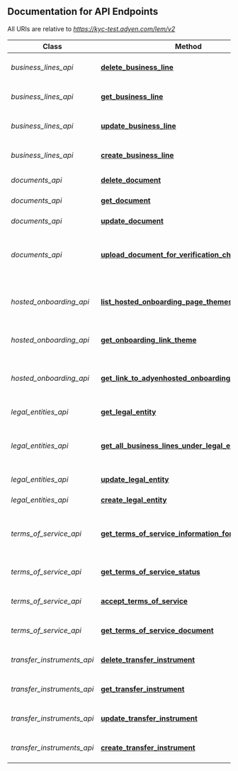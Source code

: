 ## Documentation for API Endpoints

All URIs are relative to *https://kyc-test.adyen.com/lem/v2*

Class | Method | HTTP request | Description
------------ | ------------- | ------------- | -------------
*business_lines_api* | [**delete_business_line**](./BusinessLinesApi.md#delete_business_line) | **DELETE** /businessLines/{id} | Delete a business line
*business_lines_api* | [**get_business_line**](./BusinessLinesApi.md#get_business_line) | **GET** /businessLines/{id} | Get a business line
*business_lines_api* | [**update_business_line**](./BusinessLinesApi.md#update_business_line) | **PATCH** /businessLines/{id} | Update a business line
*business_lines_api* | [**create_business_line**](./BusinessLinesApi.md#create_business_line) | **POST** /businessLines | Create a business line
*documents_api* | [**delete_document**](./DocumentsApi.md#delete_document) | **DELETE** /documents/{id} | Delete a document
*documents_api* | [**get_document**](./DocumentsApi.md#get_document) | **GET** /documents/{id} | Get a document
*documents_api* | [**update_document**](./DocumentsApi.md#update_document) | **PATCH** /documents/{id} | Update a document
*documents_api* | [**upload_document_for_verification_checks**](./DocumentsApi.md#upload_document_for_verification_checks) | **POST** /documents | Upload a document for verification checks
*hosted_onboarding_api* | [**list_hosted_onboarding_page_themes**](./HostedOnboardingApi.md#list_hosted_onboarding_page_themes) | **GET** /themes | Get a list of hosted onboarding page themes
*hosted_onboarding_api* | [**get_onboarding_link_theme**](./HostedOnboardingApi.md#get_onboarding_link_theme) | **GET** /themes/{id} | Get an onboarding link theme
*hosted_onboarding_api* | [**get_link_to_adyenhosted_onboarding_page**](./HostedOnboardingApi.md#get_link_to_adyenhosted_onboarding_page) | **POST** /legalEntities/{id}/onboardingLinks | Get a link to an Adyen-hosted onboarding page
*legal_entities_api* | [**get_legal_entity**](./LegalEntitiesApi.md#get_legal_entity) | **GET** /legalEntities/{id} | Get a legal entity
*legal_entities_api* | [**get_all_business_lines_under_legal_entity**](./LegalEntitiesApi.md#get_all_business_lines_under_legal_entity) | **GET** /legalEntities/{id}/businessLines | Get all business lines under a legal entity
*legal_entities_api* | [**update_legal_entity**](./LegalEntitiesApi.md#update_legal_entity) | **PATCH** /legalEntities/{id} | Update a legal entity
*legal_entities_api* | [**create_legal_entity**](./LegalEntitiesApi.md#create_legal_entity) | **POST** /legalEntities | Create a legal entity
*terms_of_service_api* | [**get_terms_of_service_information_for_legal_entity**](./TermsOfServiceApi.md#get_terms_of_service_information_for_legal_entity) | **GET** /legalEntities/{id}/termsOfServiceAcceptanceInfos | Get Terms of Service information for a legal entity
*terms_of_service_api* | [**get_terms_of_service_status**](./TermsOfServiceApi.md#get_terms_of_service_status) | **GET** /legalEntities/{id}/termsOfServiceStatus | Get Terms of Service status
*terms_of_service_api* | [**accept_terms_of_service**](./TermsOfServiceApi.md#accept_terms_of_service) | **PATCH** /legalEntities/{id}/termsOfService/{termsofservicedocumentid} | Accept Terms of Service
*terms_of_service_api* | [**get_terms_of_service_document**](./TermsOfServiceApi.md#get_terms_of_service_document) | **POST** /legalEntities/{id}/termsOfService | Get Terms of Service document
*transfer_instruments_api* | [**delete_transfer_instrument**](./TransferInstrumentsApi.md#delete_transfer_instrument) | **DELETE** /transferInstruments/{id} | Delete a transfer instrument
*transfer_instruments_api* | [**get_transfer_instrument**](./TransferInstrumentsApi.md#get_transfer_instrument) | **GET** /transferInstruments/{id} | Get a transfer instrument
*transfer_instruments_api* | [**update_transfer_instrument**](./TransferInstrumentsApi.md#update_transfer_instrument) | **PATCH** /transferInstruments/{id} | Update a transfer instrument
*transfer_instruments_api* | [**create_transfer_instrument**](./TransferInstrumentsApi.md#create_transfer_instrument) | **POST** /transferInstruments | Create a transfer instrument
